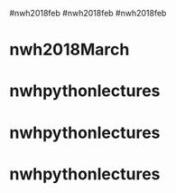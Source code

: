 #nwh2018feb
#nwh2018feb
#nwh2018feb
# nwh2018March
# nwhpythonlectures
# nwhpythonlectures
# nwhpythonlectures
